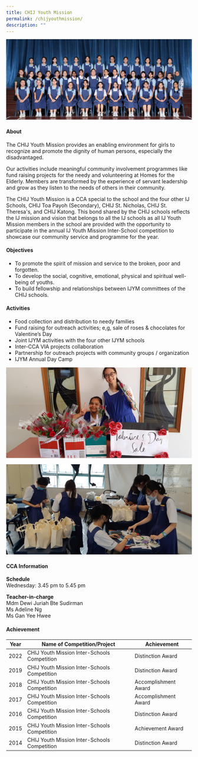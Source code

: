 ```yaml
---
title: CHIJ Youth Mission
permalink: /chijyouthmission/
description: ""
---
```

![](/images/CCA/2023/CHIJ%20YM/chij%20youth%20mission.jpg)

#### **About**


The CHIJ Youth Mission provides an enabling environment for girls to recognize and promote the dignity of human persons, especially the disadvantaged.


Our activities include meaningful community involvement programmes like fund raising projects for the needy and volunteering at Homes for the Elderly. Members are transformed by the experience of servant leadership and grow as they listen to the needs of others in their community.

  

The CHIJ Youth Mission is a CCA special to the school and the four other IJ Schools, CHIJ Toa Payoh (Secondary), CHIJ St. Nicholas, CHIJ St. Theresa's, and CHIJ Katong. This bond shared by the CHIJ schools reflects the IJ mission and vision that belongs to all the IJ schools as all IJ Youth Mission members in the school are provided with the opportunity to participate in the annual IJ Youth Mission Inter-School competition to showcase our community service and programme for the year.

#### **Objectives**


*   To promote the spirit of mission and service to the broken, poor and forgotten.
*   To develop the social, cognitive, emotional, physical and spiritual well-being of youths.
*   To build fellowship and relationships between IJYM committees of the CHIJ schools.

#### **Activities**


*   Food collection and distribution to needy families
*   Fund raising for outreach activities; e,g, sale of roses &amp; chocolates for Valentine’s Day
*   Joint IJYM activities with the four other IJYM schools
*   Inter-CCA VIA projects collaboration
*   Partnership for outreach projects with community groups / organization
*   IJYM Annual Day Camp

![](/images/CCA/Clubs%20and%20Societies/CHIJ%20Youth%20Mission/C2.jpg)

![](/images/CCA/Clubs%20and%20Societies/CHIJ%20Youth%20Mission/C3.jpg)



#### **CCA Information**

**Schedule**        
<br>Wednesday: 3.45 pm to 5.45 pm <br>

**Teacher-in-charge**
<br>Mdm Dewi Juriah Bte Sudirman <br> Ms Adeline Ng<br>Ms Gan Yee Hwee<br>


#### **Achievement**


| Year | Name of Competition/Project                   | Achievement          |
|------|-----------------------------------------------|----------------------|
| 2022 | CHIJ Youth Mission Inter-Schools Competition  | Distinction Award    |
| 2019 | CHIJ Youth Mission Inter-Schools Competition  | Distinction Award    |
| 2018 | CHIJ Youth Mission Inter-Schools Competition  | Accomplishment Award |
| 2017 | CHIJ Youth Mission Inter-Schools Competition  | Accomplishment Award |
| 2016 | CHIJ Youth Mission Inter-Schools Competition  | Distinction Award    |
| 2015 | CHIJ Youth Mission Inter-Schools Competition  | Achievement Award    |
| 2014 | CHIJ Youth Mission Inter-Schools Competition  | Distinction Award    |